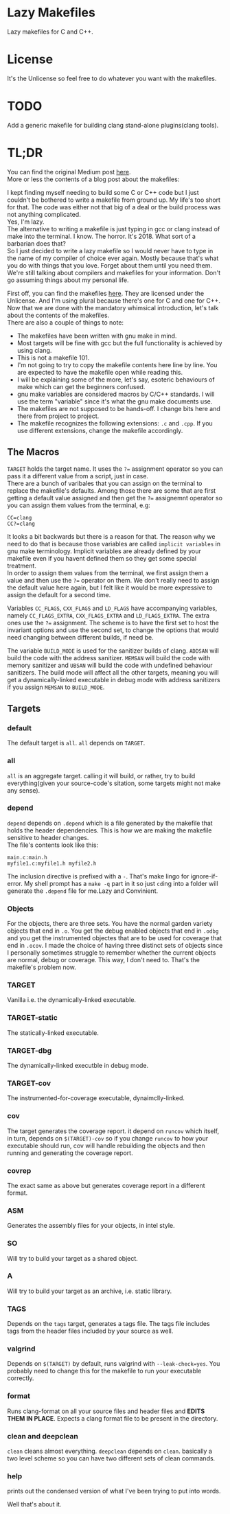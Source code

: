# Lazy Makefiles
Lazy makefiles for C and C++.<br/>

# License
It's the Unlicense so feel free to do whatever you want with the makefiles.<br/>

# TODO
Add a generic makefile for building clang stand-alone plugins(clang tools).<br/>

# TL;DR
You can find the original Medium post [here](https://medium.com/@thabogre/lazy-makefiles-ce1997412700).<br/>
More or less the contents of a blog post about the makefiles:<br/>

I kept finding myself needing to build some C or C++ code but I just couldn't be bothered to write a makefile from ground up. My life's too short for that. The code was either not that big of a deal or the build process was not anything complicated.<br/>
Yes, I'm lazy.<br/>
The alternative to writing a makefile is just typing in gcc or clang instead of make into the terminal. I know. The horror. It's 2018. What sort of a barbarian does that?<br/>
So I just decided to write a lazy makefile so I would never have to type in the name of my compiler of choice ever again. Mostly because that's what you do with things that you love. Forget about them until you need them. We're still talking about compilers and makefiles for your information. Don't go assuming things about my personal life.<br/>

First off, you can find the makefiles [here](https://github.com/bloodstalker/lazymakefiles). They are licensed under the Unlicense. And I'm using plural because there's one for C and one for C++.<br/>
Now that we are done with the mandatory whimsical introduction, let's talk about the contents of the makefiles.<br/>
There are also a couple of things to note:<br/>
* The makefiles have been written with gnu make in mind.
* Most targets will be fine with gcc but the full functionality is achieved by using clang.<br/>
* This is not a makefile 101.
* I'm not going to try to copy the makefile contents here line by line. You are expected to have the makefile open while reading this.
* I will be explaining some of the more, let's say, esoteric behaviours of make which can get the beginners confused.
* gnu make variables are considered macros by C/C++ standards. I will use the term "variable" since it's what the gnu make documents use.
* The makefiles are not supposed to be hands-off. I change bits here and there from project to project.<br/>
* The makefile recognizes the following extensions: `.c` and `.cpp`. If you use different extensions, change the makefile accordingly.<br/>

## The Macros
`TARGET` holds the target name. It uses the `?=` assignment operator so you can pass it a different value from a script, just in case.<br/>
There are a bunch of varibales that you can assign on the terminal to replace the makefile's defaults. Among those there are some that are first getting a default value assigned and then get the `?=` assignemnt operator so you can assign them values from the terminal, e.g:<br/>
```make
CC=clang
CC?=clang
```
It looks a bit backwards but there is a reason for that. The reason why we need to do that is because those variables are called `implicit variables` in gnu make terminology. Implicit variables are already defined by your makefile even if you havent defined them so they get some special treatment.<br/>
In order to assign them values from the terminal, we first assign them a value and then use the `?=` operator on them. We don't really need to assign the default value here again, but I felt like it would be more expressive to assign the default for a second time.<br/>

Variables `CC_FLAGS`, `CXX_FLAGS` and `LD_FLAGS` have accompanying variables, namely `CC_FLAGS_EXTRA`, `CXX_FLAGS_EXTRA` and `LD_FLAGS_EXTRA`. The extra ones use the `?=` assignment. The scheme is to have the first set to host the invariant options and use the second set, to change the options that would need changing between different builds, if need be.<br/>

The variable `BUILD_MODE` is used for the sanitizer builds of clang. `ADDSAN` will build the code with the address sanitizer. `MEMSAN` will build the code with memory sanitizer and `UBSAN` will build the code with undefined behaviour sanitizers. The build mode will affect all the other targets, meaning you will get a dynamically-linked executable in debug mode with address sanitizers if you assign `MEMSAN` to `BUILD_MODE`.<br/>

## Targets

### default
The default target is `all`. `all` depends on `TARGET`.<br/>

### all
`all` is an aggregate target. calling it will build, or rather, try to build everything(given your source-code's sitation, some targets might not make any sense).<br/>

### depend
`depend` depends on `.depend` which is a file generated by the makefile that holds the header dependencies. This is how we are making the makefile sensitive to header changes.<br/>
The file's contents look like this:<br/>
```make
main.c:main.h
myfile1.c:myfile1.h myfile2.h
```
The inclusion directive is prefixed with a `-`. That's make lingo for ignore-if-error. My shell prompt has a `make -q` part in it so just `cd`ing into a folder will generate the `.depend` file for me.Lazy and Convinient.<br/>

### Objects
For the objects, there are three sets. You have the normal garden variety objects that end in `.o`. You get the debug enabled objects that end in `.odbg` and you get the instrumented objectes that are to be used for coverage that end in `.ocov`. I made the choice of having three distinct sets of objects since I personally sometimes struggle to remember whether the current objects are normal, debug or coverage. This way, I don't need to. That's the makefile's problem now.<br/>

### TARGET
Vanilla i.e. the dynamically-linked executable.<br/>

### TARGET-static
The statically-linked executable.<br/>

### TARGET-dbg
The dynamically-linked executble in debug mode.<br/>

### TARGET-cov
The instrumented-for-coverage executable, dynaimclly-linked.<br/>

### cov
The target generates the coverage report. it depend on `runcov` which itself, in turn, depends on `$(TARGET)-cov` so if you change `runcov` to how your executable should run, cov will handle rebuilding the objects and then running and generating the coverage report.<br/>

### covrep
The exact same as above but generates coverage report in a different format.<br/>

### ASM
Generates the assembly files for your objects, in intel style.<br/>

### SO
Will try to build your target as a shared object.<br/>

### A
Will try to build your target as an archive, i.e. static library.<br/>

### TAGS
Depends on the `tags` target, generates a tags file. The tags file includes tags from the header files included by your source as well.<br/>

### valgrind
Depends on `$(TARGET)` by default, runs valgrind with `--leak-check=yes`. You probably need to change this  for the makefile to run your executable correctly.<br/>

### format
Runs clang-format on all your source files and header files and **__EDITS THEM IN PLACE__**. Expects a clang format file to be present in the directory.<br/>

### clean and deepclean
`clean` cleans almost everything. `deepclean` depends on `clean`. basically a two level scheme so you can have two different sets of clean commands.<br/>

### help
prints out the condensed version of what I've been trying to put into words.<br/>

Well that's about it.<br/>
